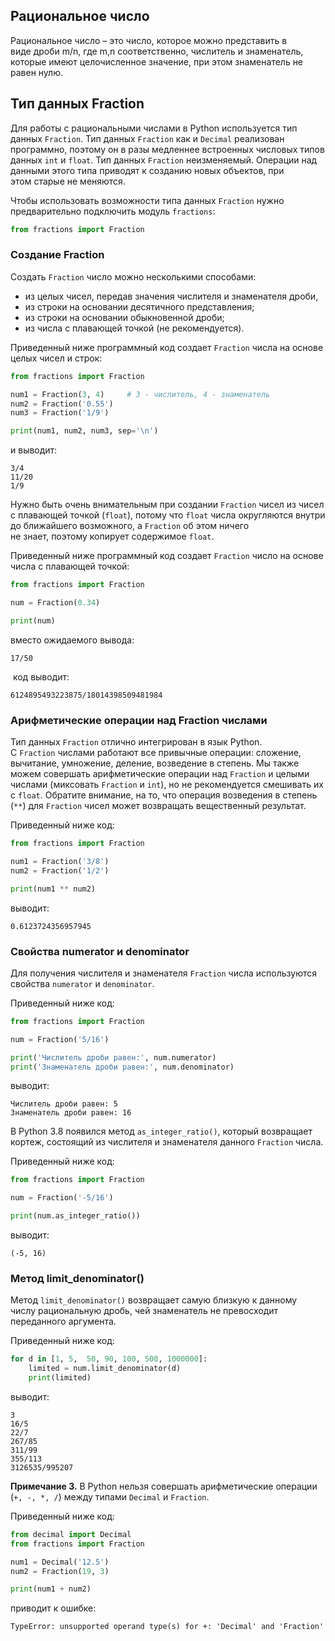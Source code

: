 
## Рациональное число

Рациональное число – это число, которое можно представить в виде дроби m/n​, где m,n соответственно, числитель и знаменатель, которые имеют целочисленное значение, при этом знаменатель не равен нулю.
## Тип данных Fraction

Для работы с рациональными числами в Python используется тип данных `Fraction`. Тип данных `Fraction` как и `Decimal` реализован программно, поэтому он в разы медленнее встроенных числовых типов данных `int` и `float`. Тип данных `Fraction` неизменяемый. Операции над данными этого типа приводят к созданию новых объектов, при этом старые не меняются.

Чтобы использовать возможности типа данных `Fraction` нужно предварительно подключить модуль `fractions`:

```python
from fractions import Fraction
```
### Создание Fraction

Создать `Fraction` число можно несколькими способами:

- из целых чисел, передав значения числителя и знаменателя дроби,
- из строки на основании десятичного представления;
- из строки на основании обыкновенной дроби;
- из числа с плавающей точкой (не рекомендуется).

Приведенный ниже программный код создает `Fraction` числа на основе целых чисел и строк:

```python
from fractions import Fraction

num1 = Fraction(3, 4)     # 3 - числитель, 4 - знаменатель
num2 = Fraction('0.55')
num3 = Fraction('1/9')

print(num1, num2, num3, sep='\n')
```

и выводит:

```no-highlight
3/4
11/20
1/9
```

Нужно быть очень внимательным при создании `Fraction` чисел из чисел с плавающей точкой (`float`), потому что `float` числа округляются внутри до ближайшего возможного, а `Fraction` об этом ничего не знает, поэтому копирует содержимое `float`.

Приведенный ниже программный код создает `Fraction` число на основе числа с плавающей точкой:

```python
from fractions import Fraction

num = Fraction(0.34)

print(num)
```

вместо ожидаемого вывода:

```no-highlight
17/50
```

 код выводит:

```no-highlight
6124895493223875/18014398509481984
```
### Арифметические операции над Fraction числами

Тип данных `Fraction` отлично интегрирован в язык Python. С `Fraction` числами работают все привычные операции: сложение, вычитание, умножение, деление, возведение в степень.
Мы также можем совершать арифметические операции над `Fraction` и целыми числами (миксовать `Fraction` и `int`), но не рекомендуется смешивать их с `float`.
Обратите внимание, на то, что операция возведения в степень (`**`) для `Fraction` чисел может возвращать вещественный результат.

Приведенный ниже код:

```python
from fractions import Fraction

num1 = Fraction('3/8')
num2 = Fraction('1/2')

print(num1 ** num2)
```

выводит:

```no-highlight
0.6123724356957945
```
### Свойства numerator и denominator

Для получения числителя и знаменателя `Fraction` числа используются свойства `numerator` и `denominator`.

Приведенный ниже код:

```python
from fractions import Fraction

num = Fraction('5/16')

print('Числитель дроби равен:', num.numerator)
print('Знаменатель дроби равен:', num.denominator)
```

выводит:

```no-highlight
Числитель дроби равен: 5
Знаменатель дроби равен: 16
```

В Python 3.8 появился метод `as_integer_ratio()`, который возвращает кортеж, состоящий из числителя и знаменателя данного `Fraction` числа.

Приведенный ниже код:

```python
from fractions import Fraction

num = Fraction('-5/16')

print(num.as_integer_ratio())
```

выводит:

```no-highlight
(-5, 16)
```
### Метод limit_denominator()

Метод `limit_denominator()` возвращает самую близкую к данному числу рациональную дробь, чей знаменатель не превосходит переданного аргумента.

Приведенный ниже код:

```python
for d in [1, 5,  50, 90, 100, 500, 1000000]:
    limited = num.limit_denominator(d)
    print(limited)
```

выводит:

```no-highlight
3
16/5
22/7
267/85
311/99
355/113
3126535/995207
```

**Примечание 3.** В Python нельзя совершать арифметические операции (`+, -, *, /`) между типами `Decimal` и `Fraction`. 

Приведенный ниже код:

```python
from decimal import Decimal
from fractions import Fraction

num1 = Decimal('12.5')
num2 = Fraction(19, 3)

print(num1 + num2)
```

приводит к ошибке:

```no-highlight
TypeError: unsupported operand type(s) for +: 'Decimal' and 'Fraction'
```